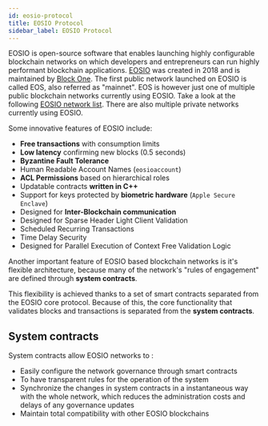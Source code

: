 ```yaml
---
id: eosio-protocol
title: EOSIO Protocol
sidebar_label: EOSIO Protocol
---
```


EOSIO is open-source software that enables launching highly configurable blockchain networks on which developers and entrepreneurs can run highly performant blockchain applications. [EOSIO](https://eos.io/) was created in 2018 and is maintained by [Block One](https://block.one/). The first public network launched on EOSIO is called EOS, also referred as "mainnet". EOS is however just one of multiple public blockchain networks currently using EOSIO. Take a look at the following [EOSIO network list](https://guide.eoscostarica.io/docs/community-resources/eosio-networks). There are also multiple private networks currently using EOSIO.

Some innovative features of EOSIO include:

- **Free transactions** with consumption limits
- **Low latency** confirming new blocks (0.5 seconds)
- **Byzantine Fault Tolerance**
- Human Readable Account Names (`eosioaccount`)
- **ACL Permissions** based on hierarchical roles
- Updatable contracts **written in C++**
- Support for keys protected by **biometric hardware** (`Apple Secure Enclave`)
- Designed for **Inter-Blockchain communication**
- Designed for Sparse Header Light Client Validation
- Scheduled Recurring Transactions
- Time Delay Security
- Designed for Parallel Execution of Context Free Validation Logic

Another important feature of EOSIO based blockchain networks is it's flexible architecture, because many of the network's "rules of engagement" are defined through **system contracts**.

This flexibility is achieved thanks to a set of smart contracts separated from the EOSIO core protocol. Because of this, the core functionality that validates blocks and transactions is separated from the **system contracts**.

## System contracts

System contracts allow EOSIO networks to :

- Easily configure the network governance through smart contracts
- To have transparent rules for the operation of the system
- Synchronize the changes in system contracts in a instantaneous way with the whole network, which reduces the administration costs and delays of any governance updates
- Maintain total compatibility with other EOSIO blockchains